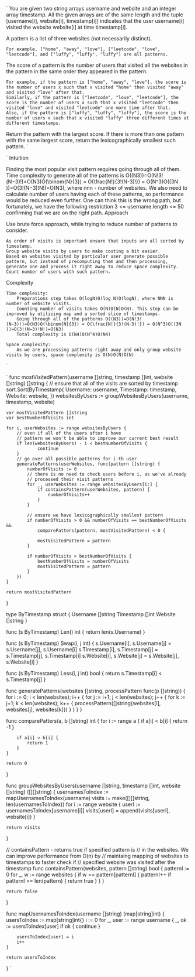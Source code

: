 `
You are given two string arrays username and website and an integer array timestamp. All the given arrays are of the same length and the tuple [username[i], website[i], timestamp[i]] indicates that the user username[i] visited the website website[i] at time timestamp[i].

A pattern is a list of three websites (not necessarily distinct).

    For example, ["home", "away", "love"], ["leetcode", "love", "leetcode"], and ["luffy", "luffy", "luffy"] are all patterns.

The score of a pattern is the number of users that visited all the websites in the pattern in the same order they appeared in the pattern.

    For example, if the pattern is ["home", "away", "love"], the score is the number of users x such that x visited "home" then visited "away" and visited "love" after that.
    Similarly, if the pattern is ["leetcode", "love", "leetcode"], the score is the number of users x such that x visited "leetcode" then visited "love" and visited "leetcode" one more time after that.
    Also, if the pattern is ["luffy", "luffy", "luffy"], the score is the number of users x such that x visited "luffy" three different times at different timestamps.

Return the pattern with the largest score. If there is more than one pattern with the same largest score, return the lexicographically smallest such pattern.
`

`
Intuition

Finding the most popular visit pattern requires going through all of them. Time complexity to generate all of the patterns is O((N3))=O(N!3!(N−3)!)=O(N3)O(\binom{N}{3}) = O(\frac{N!}{3!(N-3)!}) = O(N^3)O((3N​))=O(3!(N−3)!N!​)=O(N3), where nnn - number of websites. We also need to calculate number of users having each of these patterns, so performance would be reduced even further. One can think this is the wrong path, but fortunately, we have the following restriction 3 <= username.length <= 50 confirming that we are on the right path.
Approach

Use brute force approach, while trying to reduce number of patterns to consider.

    As order of visits is important ensure that inputs are all sorted by timestamp.
    Group website visits by users to make couting a bit easier.
    Based on websites visited by particular user generate possible pattern, but instead of precomputing them and then processing, generate one and process it right away to reduce space complexity.
    Count number of users with such pattern.

Complexity

    Time complexity:
        Preparations step takes O(logN)O(log N)O(logN), where NNN is number of website visits.
        Counting number of visits takes O(N)O(N)O(N). This step can be improved by utilizing map and a sorted slice of timestamps.
        Going through all of the patterns O((N3))=O(N!3!(N−3)!)=O(N3)O(\binom{N}{3}) = O(\frac{N!}{3!(N-3)!}) = O(N^3)O((3N​))=O(3!(N−3)!N!​)=O(N3)
        Total complexity is O(N4)O(N^4)O(N4)

    Space complexity:
        As we are processing patterns right away and only group website visits by users, space complexity is O(N)O(N)O(N)

`


`
func mostVisitedPattern(username []string, timestamp []int, website []string) []string {
    // ensure that all of the visits are sorted by timestamp
    sort.Sort(ByTimestamp{
        Username: username,
        Timestamp: timestamp,
        Website: website,
    })
    websitesByUsers := groupWebsitesByUsers(username, timestamp, website)

    var mostVisitedPattern []string
    var bestNumberOfVisits int

    for i, userWebsites := range websitesByUsers {
        // even if all of the users after i have 
        // pattern we won't be able to improve our current best result
        if len(websitesByUsers) - i < bestNumberOfVisits {
                continue
        }
        // go over all possible patterns for i-th user
        generatePatterns(userWebsites, func(pattern []string) {
            numberOfVisits := 0
            // there is no need to check users before i, as we've already 
            // processed their visit patterns
            for _, userWebsites := range websitesByUsers[i:] {
                if containsPattern(userWebsites, pattern) {
                    numberOfVisits++
                }
            }

            // ensure we have lexicographically smallest pattern
            if numberOfVisits > 0 && numberOfVisits == bestNumberOfVisits &&
                comparePatters(pattern, mostVisitedPattern) < 0 {
                
                mostVisitedPattern = pattern
            }

            if numberOfVisits > bestNumberOfVisits {
                bestNumberOfVisits = numberOfVisits
                mostVisitedPattern = pattern
            }
        })
    }
    
    return mostVisitedPattern
}

type ByTimestamp struct {
    Username []string
    Timestamp []int
    Website []string
}

func (s ByTimestamp) Len() int {
    return len(s.Username)
}

func (s ByTimestamp) Swap(i, j int) {
    s.Username[i], s.Username[j] = s.Username[j], s.Username[i]
    s.Timestamp[i], s.Timestamp[j] = s.Timestamp[j], s.Timestamp[i]
    s.Website[i], s.Website[j] = s.Website[j], s.Website[i]
}

func (s ByTimestamp) Less(i, j int) bool {
    return s.Timestamp[i] < s.Timestamp[j]
}

func generatePatterns(websites []string, processPattern func(p []string)) {
    for i := 0; i < len(websites); i++ {
        for j := i+1; j < len(websites); j++ {
            for k := j+1; k < len(websites); k++ {
                processPattern([]string{websites[i], websites[j], websites[k]})
            }
        }
    }
}

func comparePatters(a, b []string) int {
    for i := range a {
        if a[i] < b[i] {
            return -1
        }

        if a[i] > b[i] {
            return 1
        }
    }

    return 0
}

func groupWebsitesByUsers(username []string, timestamp []int, website []string) ([][]string) {
    usernamesToIndex := mapUsernamesToIndex(username)
    visits := make([][]string, len(usernamesToIndex))
    for i := range website {
        userI := usernamesToIndex[username[i]]
        visits[userI] = append(visits[userI], website[i])
    }

    return visits
}

// containsPattern - returns true if specified pattern is
// in the websites. We can improve performance from O(n) by 
// maintaing mapping of websites to timestamps to faster check if 
// specified website was visited after the timestamp
func containsPattern(websites, pattern []string) bool {
    patternI := 0
    for _, w := range websites {
            if w == pattern[patternI] {
                patternI++
                if patternI >= len(pattern) {
                    return true
                }
            }
    }

    return false
}



func mapUsernamesToIndex(username []string) (map[string]int) {
    usersToIndex := map[string]int{}
    i := 0
    for _, user := range username {
        _, ok := usersToIndex[user]
        if ok {
            continue
        }

        usersToIndex[user] = i
        i++
    }

    return usersToIndex
}
`